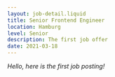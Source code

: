```yaml
---
layout: job-detail.liquid
title: Senior Frontend Engineer
location: Hamburg
level: Senior
description: The first job offer
date: 2021-03-18
---
```

*Hello, here is the first job posting!*